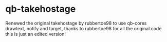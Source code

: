 # qb-takehostage
Renewed  the original takehostage by rubbertoe98 to use qb-cores drawtext, notify and target, thanks to rubbertoe98 for all the original code this is just an edited version!
